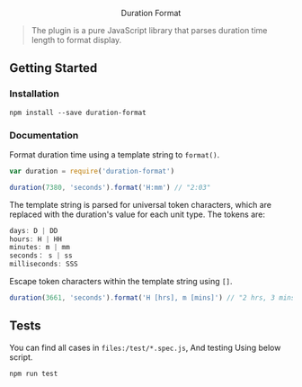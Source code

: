 <p align="center">Duration Format<p>

> The plugin is a pure JavaScript library that parses duration time length to format display.

## Getting Started

### Installation

```console
npm install --save duration-format
```

### Documentation

Format duration time using a template string to `format()`.

```js
var duration = require('duration-format')

duration(7380, 'seconds').format('H:mm') // "2:03"
```

The template string is parsed for universal token characters, which are replaced with the duration's value for each unit type. The tokens are:

```js
days: D | DD
hours: H | HH
minutes: m | mm
seconds： s | ss
milliseconds: SSS
```

Escape token characters within the template string using `[]`.

```js
duration(3661, 'seconds').format('H [hrs], m [mins]') // "2 hrs, 3 mins"
```

## Tests

You can find all cases in `files:/test/*.spec.js`, And testing Using below script.

```console
npm run test
```
